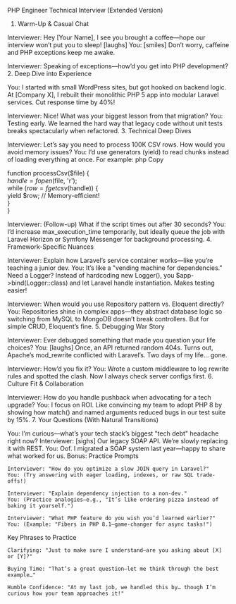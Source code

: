 PHP Engineer Technical Interview (Extended Version)
1. Warm-Up & Casual Chat

Interviewer: Hey [Your Name], I see you brought a coffee—hope our interview won’t put you to sleep! [laughs]
You: [smiles] Don’t worry, caffeine and PHP exceptions keep me awake.

Interviewer: Speaking of exceptions—how’d you get into PHP development?
2. Deep Dive into Experience

You: I started with small WordPress sites, but got hooked on backend logic. At [Company X], I rebuilt their monolithic PHP 5 app into modular Laravel services. Cut response time by 40%!

Interviewer: Nice! What was your biggest lesson from that migration?
You: Testing early. We learned the hard way that legacy code without unit tests breaks spectacularly when refactored.
3. Technical Deep Dives

Interviewer: Let’s say you need to process 100K CSV rows. How would you avoid memory issues?
You: I’d use generators (yield) to read chunks instead of loading everything at once. For example:
php
Copy

function processCsv($file) {  
    $handle = fopen($file, 'r');  
    while ($row = fgetcsv($handle)) {  
        yield $row; // Memory-efficient!  
    }  
}  

Interviewer: (Follow-up) What if the script times out after 30 seconds?
You: I’d increase max_execution_time temporarily, but ideally queue the job with Laravel Horizon or Symfony Messenger for background processing.
4. Framework-Specific Nuances

Interviewer: Explain how Laravel’s service container works—like you’re teaching a junior dev.
You: It’s like a "vending machine for dependencies." Need a Logger? Instead of hardcoding new Logger(), you $app->bind(Logger::class) and let Laravel handle instantiation. Makes testing easier!

Interviewer: When would you use Repository pattern vs. Eloquent directly?
You: Repositories shine in complex apps—they abstract database logic so switching from MySQL to MongoDB doesn’t break controllers. But for simple CRUD, Eloquent’s fine.
5. Debugging War Story

Interviewer: Ever debugged something that made you question your life choices?
You: [laughs] Once, an API returned random 404s. Turns out, Apache’s mod_rewrite conflicted with Laravel’s. Two days of my life… gone.

Interviewer: How’d you fix it?
You: Wrote a custom middleware to log rewrite rules and spotted the clash. Now I always check server configs first.
6. Culture Fit & Collaboration

Interviewer: How do you handle pushback when advocating for a tech upgrade?
You: I focus on ROI. Like convincing my team to adopt PHP 8 by showing how match() and named arguments reduced bugs in our test suite by 15%.
7. Your Questions (With Natural Transitions)

You: I’m curious—what’s your tech stack’s biggest "tech debt" headache right now?
Interviewer: [sighs] Our legacy SOAP API. We’re slowly replacing it with REST.
You: Oof. I migrated a SOAP system last year—happy to share what worked for us.
Bonus: Practice Prompts

    Interviewer: "How do you optimize a slow JOIN query in Laravel?"
    You: (Try answering with eager loading, indexes, or raw SQL trade-offs!)

    Interviewer: "Explain dependency injection to a non-dev."
    You: (Practice analogies—e.g., "It’s like ordering pizza instead of baking it yourself.")

    Interviewer: "What PHP feature do you wish you’d learned earlier?"
    You: (Example: "Fibers in PHP 8.1—game-changer for async tasks!")

Key Phrases to Practice

    Clarifying: "Just to make sure I understand—are you asking about [X] or [Y]?"

    Buying Time: "That’s a great question—let me think through the best example…"

    Humble Confidence: "At my last job, we handled this by… though I’m curious how your team approaches it!"